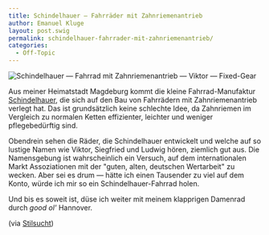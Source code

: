 ```yaml
---
title: Schindelhauer — Fahrräder mit Zahnriemenantrieb
author: Emanuel Kluge
layout: post.swig
permalink: schindelhauer-fahrrader-mit-zahnriemenantrieb/
categories:
  - Off-Topic
---
```


<noscript data-src="/archive/wp-content/uploads/2009/09/schindelhauer-fahrrad-mit-zahnriemenantrieb\_-\_viktor-fixed-gear.jpg" data-alt="Schindelhauer &mdash; Fahrrad mit Zahnriemenantrieb &mdash; Viktor &mdash; Fixed-Gear">
<img src="/archive/wp-content/uploads/2009/09/schindelhauer-fahrrad-mit-zahnriemenantrieb\_-\_viktor-fixed-gear.jpg" alt="Schindelhauer &mdash; Fahrrad mit Zahnriemenantrieb &mdash; Viktor &mdash; Fixed-Gear">
</noscript>

Aus meiner Heimatstadt Magdeburg kommt die kleine Fahrrad-Manufaktur [Schindelhauer][zahnriemenfahrrad], die sich auf den Bau von Fahrrädern mit Zahnriemenantrieb verlegt hat. Das ist grundsätzlich keine schlechte Idee, da Zahnriemen im Vergleich zu normalen Ketten effizienter, leichter und weniger pflegebedürftig sind.

Obendrein sehen die Räder, die Schindelhauer entwickelt und welche auf so lustige Namen wie Viktor, Siegfried und Ludwig hören, ziemlich gut aus. Die Namensgebung ist wahrscheinlich ein Versuch, auf dem internationalen Markt Assoziationen mit der "guten, alten, deutschen Wertarbeit" zu wecken. Aber sei es drum &mdash; hätte ich einen Tausender zu viel auf dem Konto, würde ich mir so ein Schindelhauer-Fahrrad holen.

Und bis es soweit ist, düse ich weiter mit meinem klapprigen Damenrad durch _good ol'_ Hannover.

(via [Stilsucht][stilsucht])

[zahnriemenfahrrad]: http://www.zahnriemenfahrrad.de/
[stilsucht]: http://www.stilsucht.de/09/2009/schindelhauer-bikes-zahnriemenfahrrad/
